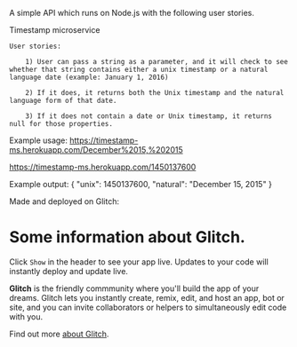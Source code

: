 A simple API which runs on Node.js with the following user stories.


Timestamp microservice

    User stories:

        1) User can pass a string as a parameter, and it will check to see whether that string contains either a unix timestamp or a natural language date (example: January 1, 2016)

        2) If it does, it returns both the Unix timestamp and the natural language form of that date.

        3) If it does not contain a date or Unix timestamp, it returns null for those properties.

Example usage:
https://timestamp-ms.herokuapp.com/December%2015,%202015

https://timestamp-ms.herokuapp.com/1450137600

Example output:
{ "unix": 1450137600, "natural": "December 15, 2015" } 


Made and deployed on Glitch:


Some information about Glitch.
=========================

Click `Show` in the header to see your app live. Updates to your code will instantly deploy and update live.

**Glitch** is the friendly commmunity where you'll build the app of your dreams. Glitch lets you instantly create, remix, edit, and host an app, bot or site, and you can invite collaborators or helpers to simultaneously edit code with you.

Find out more [about Glitch](https://glitch.com/about).
